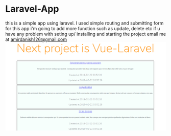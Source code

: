 # Laravel-App
this is a simple app using laravel. I used simple routing and submitting form for this app 
i'm going to add more function such as update, delete etc
if u have any problem with seting up/ installing and starting the project email me at amirdanish126@gmail.com
![alt text](images/laravelapp.PNG)
